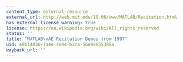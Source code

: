```yaml
---
content_type: external-resource
external_url: http://web.mit.edu/18.06/www/MATLAB/Recitation.html
has_external_license_warning: true
license: https://en.wikipedia.org/wiki/All_rights_reserved
status: ''
title: "MATLAB\xAE Recitation Demos from 1997"
uid: e0b14036-7a4e-4e4e-b3ca-56e9e655389a
wayback_url: ''
---
```

